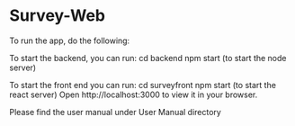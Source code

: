 # Survey-Web
To run the app, do the following: 

To start the backend, you can run:
cd backend 
npm start (to start the node server)

To start the front end you can run:
cd surveyfront
npm start (to start the react server)
Open http://localhost:3000 to view it in your browser.


Please find the user manual under User Manual directory
